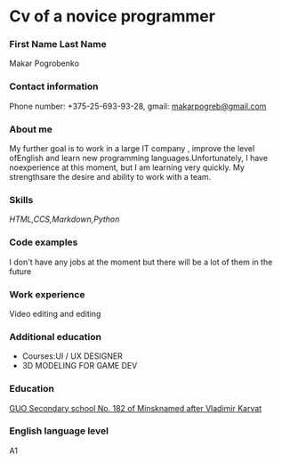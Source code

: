# Cv of a novice programmer
### First Name Last Name 
Makar Pogrobenko

### Сontact information 
Phone number: +375-25-693-93-28, gmail: makarpogreb@gmail.com

### About me 
My further goal is to work in a large IT company , improve the level ofEnglish and learn new programming languages.Unfortunately, I have noexperience at this moment, but I am   learning very quickly. My strengthsare the desire and ability to work with a team.

### Skills
*HTML,CCS,Markdown,Python*

### Code examples 
I don't have any jobs at the moment but there will be a lot of them in the future

### Work experience 
Video editing and editing

### Additional education
- Courses:UI / UX DESIGNER
- 3D MODELING FOR GAME DEV

### Education
[GUO Secondary school No. 182 of Minsknamed after Vladimir Karvat](https://182minsk.schools.by/)

### English language level
A1
